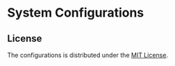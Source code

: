 # System Configurations

## License

The configurations is distributed under the [MIT License](./License).
